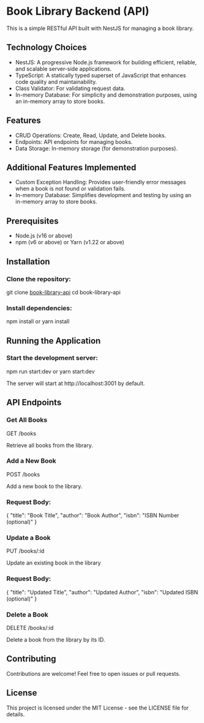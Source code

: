 # Book Library Backend (API)

This is a simple RESTful API built with NestJS for managing a book library.

## Technology Choices

- NestJS: A progressive Node.js framework for building efficient, reliable, and scalable server-side applications.
- TypeScript: A statically typed superset of JavaScript that enhances code quality and maintainability.
- Class Validator: For validating request data.
- In-memory Database: For simplicity and demonstration purposes, using an in-memory array to store books.

## Features

- CRUD Operations: Create, Read, Update, and Delete books.
- Endpoints: API endpoints for managing books.
- Data Storage: In-memory storage (for demonstration purposes).

## Additional Features Implemented

- Custom Exception Handling: Provides user-friendly error messages when a book is not found or validation fails.
- In-memory Database: Simplifies development and testing by using an in-memory array to store books.

## Prerequisites

- Node.js (v16 or above)
- npm (v6 or above) or Yarn (v1.22 or above)

## Installation

### Clone the repository:

git clone [book-library-api](https://github.com/petertemboii/book-library-api.git)
cd book-library-api

### Install dependencies:

npm install
or
yarn install

## Running the Application

### Start the development server:

npm run start:dev
or
yarn start:dev

The server will start at http://localhost:3001 by default.

## API Endpoints

### Get All Books

GET /books

Retrieve all books from the library.

### Add a New Book

POST /books

Add a new book to the library.

### Request Body:

{
  "title": "Book Title",
  "author": "Book Author",
  "isbn": "ISBN Number (optional)"
}

### Update a Book

PUT /books/:id

Update an existing book in the library

### Request Body:

{
  "title": "Updated Title",
  "author": "Updated Author",
  "isbn": "Updated ISBN (optional)"
}

### Delete a Book

DELETE /books/:id

Delete a book from the library by its ID.

## Contributing

Contributions are welcome! Feel free to open issues or pull requests.

## License

This project is licensed under the MIT License - see the LICENSE file for details.